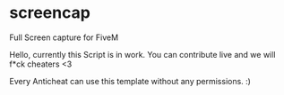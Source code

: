 # screencap
Full Screen capture for FiveM



Hello,
currently this Script is in work.
You can contribute live and we will f*ck cheaters <3

Every Anticheat can use this template without any permissions. :)
